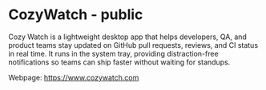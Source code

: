 # CozyWatch - public
Cozy Watch is a lightweight desktop app that helps developers, QA, and product teams stay updated on GitHub pull requests, reviews, and CI status in real time. It runs in the system tray, providing distraction-free notifications so teams can ship faster without waiting for standups.

Webpage:
https://www.cozywatch.com
